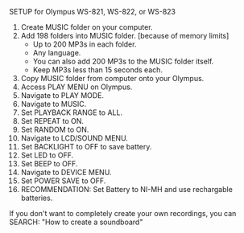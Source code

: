 SETUP for Olympus WS-821, WS-822, or WS-823

1. Create MUSIC folder on your computer.
2. Add 198 folders into MUSIC folder. [because of memory limits]
   - Up to 200 MP3s in each folder.
   - Any language.
   - You can also add 200 MP3s to the MUSIC folder itself.
   - Keep MP3s less than 15 seconds each.
 3. Copy MUSIC folder from computer onto your Olympus.
 4. Access PLAY MENU on Olympus.
 5. Navigate to PLAY MODE.
 6. Navigate to MUSIC.
 7. Set PLAYBACK RANGE to ALL.
 8. Set REPEAT to ON.
 9. Set RANDOM to ON.
10. Navigate to LCD/SOUND MENU.
11. Set BACKLIGHT to OFF to save battery.
12. Set LED to OFF.
13. Set BEEP to OFF.
14. Navigate to DEVICE MENU.
15. Set POWER SAVE to OFF.
16. RECOMMENDATION: Set Battery to NI-MH and use rechargable batteries.

If you don't want to completely create your own recordings, you can SEARCH: "How to create a soundboard"
